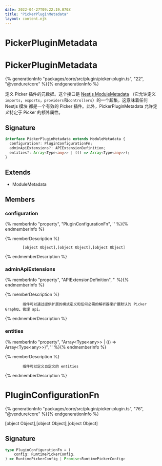 ```yaml
---
date: 2022-04-27T09:22:19.070Z
title: "PickerPluginMetadata"
layout: content.njk
---
```

[comment]: <> (这个文件是从 PickerCC 源码中生，不要修改。请使用 "docs:build" 脚本命令生成。)

# PickerPluginMetadata


# PickerPluginMetadata

{% generationInfo "packages/core/src/plugin/picker-plugin.ts", "22", "@vendure/core" %}{% endgenerationInfo %}

定义 Picker 插件的元数据。这个接口是 [Nestjs ModuleMetadata](https://docs.nestjs.com/modules)
（它允许定义 `imports`，`exports`，`providers`和`controllers`）的一个超集，这意味着任何 Nestjs 模块
都是一个有效的 Picker 插件。此外，PickerPluginMetadata 允许定义特定于 Picker 的额外属性。

## Signature

```typescript
interface PickerPluginMetadata extends ModuleMetadata {
  configuration?: PluginConfigurationFn;
  adminApiExtensions?: APIExtensionDefinition;
  entities?: Array<Type<any>> | (() => Array<Type<any>>);
}
```
## Extends

 * ModuleMetadata


## Members

### configuration

{% memberInfo "property", "PluginConfigurationFn", '' %}{% endmemberInfo %}

{% memberDescription %}

            [object Object],[object Object],[object Object]

{% endmemberDescription %}

### adminApiExtensions

{% memberInfo "property", "APIExtensionDefinition", '' %}{% endmemberInfo %}

{% memberDescription %}

            插件可以通过提供扩展的模式定义和任何必需的解析器来扩展默认的 Picker GraphQL 管理 api。

{% endmemberDescription %}

### entities

{% memberInfo "property", "Array&#60;Type&#60;any&#62;&#62; | (() =&#62; Array&#60;Type&#60;any&#62;&#62;)", '' %}{% endmemberInfo %}

{% memberDescription %}

            插件可以定义自定义的 entities

{% endmemberDescription %}




# PluginConfigurationFn

{% generationInfo "packages/core/src/plugin/picker-plugin.ts", "76", "@vendure/core" %}{% endgenerationInfo %}

[object Object],[object Object],[object Object]

## Signature

```typescript
type PluginConfigurationFn = (
    config: RuntimePickerConfig,
) => RuntimePickerConfig | Promise<RuntimePickerConfig>
```
